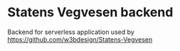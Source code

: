 # Statens Vegvesen backend

Backend for serverless application used by https://github.com/w3bdesign/Statens-Vegvesen
